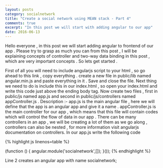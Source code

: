```yaml
---
layout: posts
category: socialnetwork
title: "Create a social network using MEAN stack - Part 4"
comments: true
excerpt: "In this post we will start with adding angular to our app"
date: 2016-06-13
---
```


Hello everyone , in this post we will start adding angular to frontend of our app . Please try to grasp as much you can from this post , I will be explaining concepts of controller and two-way data binding in this post , which are very important concepts . So lets get started .

First of all you will need to include angularjs script to your html , so go ahead to this link , copy everything . create a new file in public/lib named angular.min.js and paste everything in it . Save and close the file.
Next thing we need to do is include this in our index.html , so open your index.html and write this code just above the ending body tag.
Now create two files , first in public/js named app.js and second in public/js/controllers named appController.js .
Description :- app.js is the main angular file , here we will define that the app is an angular app and give it a name .
appController.js is the main controller for our app , which means that this file will contain codes which will control the flow of data in our app . There can be many controllers in an app , we will be creating a lot of them as we go along , controllers can also be nested , for more information visit angularjs documentation on controllers.
In our app.js write the following code

{% highlight js linenos=table %}

(function () {
    angular.module('socialnetwork',[]);
}());
{% endhighlight %}

Line 2 creates an angular app with name socialnetwork;
